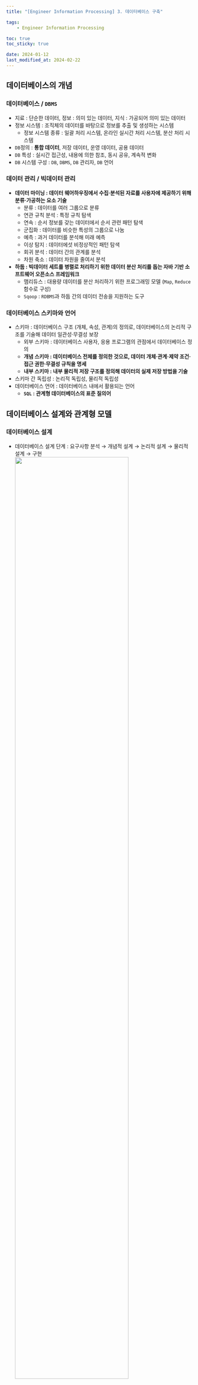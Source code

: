 ```yaml
---
title: "[Engineer Information Processing] 3. 데이터베이스 구축"

tags:
    - Engineer Information Processing

toc: true
toc_sticky: true

date: 2024-01-12
last_modified_at: 2024-02-22
---
```


## 데이터베이스의 개념

### 데이터베이스 / <code>DBMS</code>

- 지료 : 단순한 데이터, 정보 : 의미 있는 데이터, 지식 : 가공되어 의미 있는 데이터
- 정보 시스템 : 조직체의 데이터를 바탕으로 정보를 추출 및 생성하는 시스템
  - 정보 시스템 종류 : 일괄 처리 시스템, 온라인 실시간 처리 시스템, 분산 처리 시스템
- <code>DB</code>정의 : <b>통합 데이터</b>, 저장 데이터, 운영 데이터, 공용 데이터
- <code>DB</code> 특성 : 실시간 접근성, 내용에 의한 참조, 동시 공유, 계속적 변화
- <code>DB</code> 시스템 구성 : <code>DB</code>, <code>DBMS</code>, <code>DB</code> 관리자, <code>DB</code> 언어

### 데이터 관리 / 빅데이터 관리

- <b>데이터 마이닝 : 데이터 웨어하우징에서 수집·분석된 자료를 사용자에 제공하기 위해 분류·가공하는 요소 기술</b>
  - 분류 : 데이터를 여러 그룹으로 분류
  - 연관 규칙 분석 : 특정 규칙 탐색
  - 연속 : 순서 정보를 갖는 데이터에서 순서 관련 패턴 탐색
  - 군집화 : 데이터를 비슷한 특성의 그룹으로 나눔
  - 예측 : 과거 데이터를 분석해 미래 예측
  - 이상 탐지 : 데이터에섯 비정상적인 패턴 탐색
  - 회귀 분석 : 데이터 간의 관계를 분석
  - 차원 축소 : 데이터 차원을 줄여서 분석
- <b>하둡 : 빅데이터 세트를 병렬로 처리하기 위한 데이터 분산 처리를 돕는 자바 기반 소프트웨어 오픈소스 프레임워크</b>
  - 맴리듀스 : 대용량 데이터를 분산 처리하기 위한 프로그래밍 모델 (<code>Map</code>, <code>Reduce</code> 함수로 구성)
  - <code>Sqoop</code> : <code>RDBMS</code>과 하둡 간의 데이터 전송을 지원하는 도구

### 데이터베이스 스키마와 언어

- 스키마 : 데이터베이스 구조 (개체, 속성, 관계)의 정의로, 데이터베이스의 논리적 구조를 기술해 데이터 일관성·무결성 보장
  - 외부 스키마 : 데이터베이스 사용자, 응용 프로그램의 관점에서 데이터베이스 정의
  - <b>개념 스키마 : 데이터베이스 전체를 정의한 것으로, 데이터 개체·관계·제약 조건·접근 권한·무결성 규칙을 명세</b>
  - <b>내부 스키마 : 내부 물리적 저장 구조를 정의해 데이터의 실제 저장 방법을 기술</b>
- 스키마 간 독립성 : 논리적 독립성, 물리적 독립성
- 데이터베이스 언어 : 데이터베이스 내에서 활용되는 언어
  - <b><code>SQL</code> : 관계형 데이터베이스의 표준 질의어</b>

## 데이터베이스 설계와 관계형 모델

### 데이터베이스 설계

- 데이터베이스 설계 단계 : 요구사항 분석 → 개념적 설계 → 논리적 설계 → 물리적 설계 → 구현<br><img src="https://github.com/pocj8ur4in/pocj8ur4in.github.io/assets/105341168/0afa4247-f3c7-4848-b2c0-09820caddc61" width="80%">
  - <b>개념적 설계 : 목표 <code>DBMS</code>에 독립적인 개념 스키마 설계 (기념 스키마 모델링, 트랜잭션 모델링)</b>
  - <b>논리적 설계 : 목표 <code>DBMS</code>에 종속적인 논리 스키마 설계 (스키마 평가 및 정제, 트랜잭션 인터페이스 설계)</b>
  - <b>물리적 설계 : 목표 <code>DBMS</code>에 종속적인 물리적 구조 설계 (저장 레코드 양식 설계, 레코드 클러스터링)</b>
    - <b>물리적 설계 고려사항 : 인덱스 구조, 레코드 크기·개수, 트랜잭션 갱신·참조 성향, 개념 스키마 변경 여부</b> 

### 데이터 모델 / 관계형 데이터베이스 모델

- 데이터 모델 : 데이터베이스 설계 과정에서 데이터 구조를 표현하기 위해 사용되는 도구
  - 데이텉 모델 구성 요소 : 데이터 구조, 연산, 제약 조건
- 개념 데이터 모델 : 속성들로 기술된 개체 타입과 개체 타입 간의 관계를 이용해 현실 세계를 표현
  - <b>개체-관계 모델 (<code>E-R</code> 모델): 개체 타입과 이들 간 관계 타입을 이용해 개념적 표현<br><img src="https://github.com/pocj8ur4in/pocj8ur4in.github.io/assets/105341168/d4eb5c97-8ac9-4e94-ac67-49d51725340f" width="80%"></b>
  - 논리 데이터 모델 : 엔티티와 속성들의 관계를 구조적으로 정의
    - <b>논리 데이터 모델 종류 : 계층적 데이터 모델, 네트워크형 데이터 모델, 관계형 데이터 모델</b>
      - 논리 데이터 모델 구성 요소 : 개체, 속성, 관계
- 관계형 데이터베이스 모델 : 관계형 데이터베이스를 구성하는 개체나 관계를 릴레이션으로 표현
  - 릴레이션 스키마 : 개념 모델에 도출된 개체를 컴퓨터로 처리 가능한 단위로 매핑한 모델 (릴레이션 이름과 속성의 집합)
  - 릴레이션 인스턴스 : 릴레이션 스키마에 따라 저장된 튜플 (테이블의 각 행)
  - 릴레이션 속성 : 순서가 없는 데이터베이스의 가장 작은 논리적 단위로서의 릴레이션의 열
  - <b>디그리 : 릴레이션이 가지는 속성의 개수 (디그리 값이 클수록 복잡한 구조 → 정규화 필요)</b>
  - <b>도메인 : 하나의 속성이 가질 수 있는 원자값들의 집합 (데이터 무결성·일관성 유지에 활용)</b>
  - <b>튜플 : 순서가 없는 릴레이션의 행 (카디널리티 : 튜픙의 수)</b>
- <b>릴레이션의 특징 : 튜플의 유일성, 튜플의 무순서성, 속성의 원자성, 속성의 무순서성</b>
- <b><code>CRUD</code> 매트릭스 : 데이터베이스에 영향을 주는 <code>CRUD</code> 연산으로 프로세스·테이블 간 메트릭스를 만들어 트랜잭션 분석</b>

### 키와 무결성

- <b>슈퍼 키 : 튜플을 고유하게 식별하는 하나 이상의 속성 집합 (유일성<code>O</code>, 최소성<code>X</code>)</b>
- <b>후보 키 : 튜플을 고유하게 식별하는 하나 이상의 속성 집합 (유일성<code>O</code>, 최소성<code>O</code>)</b>
- <b>기본 키 : 후보 키 중 대표인 키 (<code>Null</code><code>X</code>, 중복<code>X</code>, 유일성<code>O</code>, 최소성<code>O</code>)</b>
- <b>대체 키 : 후보 키 중 기본 키 외의 나머지 키</b>
- <b>외래 키 : 릴레이션 간 연결을 위해 다른 테이블의 기본 키로 사용되는 키</b>
- <b>무결성 : 데이터에 적용되는 연산에 제한을 두어 데이터의 정확성·일관성·유효성 유지</b>
  - 개체 무결성 : 기본 키는 <code>Null</code><code>X</code>, 중복<code>X</code>
  - 참조 무결성 : 외래 키를 변경하려면, 외래 키가 참조하는 대상의 기본 키도 변경해야 함
  - 도메인 무결성 : 각 속성은 해당 속성 도메인에 지정된 값이어야 함

## 데이터베이스 정규화

### 이상 현상과 함수적 종속

- <b>이상 현상 : 릴레이션 조작 시 데이터들이 불필요하게 중복되어 예기치 않게 발생하는 현상</b>
  - 삽입 이상 : 데이터를 삽입할 때 불필요한 데이터가 함께 삽입되는 현상
  - 삭제 이상 : 릴레이션의 한 튜플을 삭제할 때 연쇄적으로 삭제되는 현상
  - 갱신 이상 : 튜플 중에 일부 속성을 갱신해 정보의 모순성이 발생하는 현상
- 함수적 종속 : 개체 내에 존재하는 속성 간의 관계를 종속적인 관계로 정리하는 방법
  - <b>부분적 함수 종속 : 혼한 속상 기본키 <code>{A, B}</code>에 대해 <code>A → C</code>가 성립</b><br><img src="https://github.com/pocj8ur4in/pocj8ur4in.github.io/assets/105341168/72649301-5d4f-4bf0-97bc-788761c7d3ef" width="70%">
  - <b>이행 함수적 종속 : 속성 <code>X, Y, Z</code>가 주어졌을 때, <code>X → Y</code>, <code>Y → Z</code>하면 <code>X → Z</code></b><br><img src="https://github.com/pocj8ur4in/pocj8ur4in.github.io/assets/105341168/4105e4d9-df0e-46fc-af34-e8b77a2f2952" width="70%">

### 데이터베이스 정규화 / 반정규화

- <b>정규화 : 논리적 설계 단계에서 발생할 수 있는 종속으로 인한 이상 현상의 문제를 해결하기 위해 여러 테이블로 분해</b>
  - <b>정규화 목적 : 데이터 구조 안정성 확보, 중복 데이터·수정 및 삭제 시 이상·테이블 불일치 최소화</b>
  - <b>정규화 과정 : 비정규 릴레이션 → <code>1NF</code> → <code>2NF</code> → <code>3NF</code> → <code>BCNF</code> → <code>4NF</code> → <code>5NF</code></b>
- <b>1정규형 : 어떤 테이블에 속한 모든 도메인이 원자값만으로 되어 있는 테이블</b>
- <b>2정규형 : 1정규형을 만족하면서, 테이블의 부분 함수적 종속을 제거해 완전 함수적 종속이 되도록 분해된 테이블</b>
- <b>3정규형 : 1,2정규형을 만족하면서, 속성 간 이행 함수 종속을 만족하는 테이블</b>
- <b><code>BCNF</code>정규형 : 1,2,3정규형을 만족하면서, 결정자가 후보키가 아닌 함수 종속이 제거된 테이블</b>
- <b>4정규형 : 1,2,3정규형을 만족하면서, 다치 종속이 제거된 테이블</b>
- <b>5정규형 : 1,2,3,4정규형을 만족하면서, 조인 종속이 제거된 테이블</b>
- <b>반정규화 : 정규화된 결과를 시스템 성능 향상 및 개발·운영 단순화를 위해 중복·통합·분리를 수행</b>
  - 반정규화 기법 : 테이블 반정규화 (테이블 병합, 테이블 분할, <b>테이블 추가</b>), 컬럼 반정규화, 관계 반정규화
  - <b>파티셔닝 : 데이터베이스의 테이블을 분할하는 것</b>
    - <b>파티셔닝 키 기준 유형 : 범위 분할, 목록 분할, 해시 분할, 합성 분할, 라운드로빈 분할</b>

## ```SQL```

### 관계 대수와 연산자

- <b>관계 대수 : 원하는 정보 및 정보를 어떻게 유도하는지 기술하는 절차적 방법 (일반 집합 연산, 순수 관계 연산)</b>
- <b>관계 해석 : 원하는 정보가 무엇이라는 것만 정의하는 비절차적인 방법 (도메인 관계 해석, 튜플 관계 해석)</b>
  - 관계 해석 자유 변수 : 전칭 정량자 <code>∀</code> (<code>For All</code>), 존재 정량자 <code>∃</code>(<code>For Some</code>)
- <b>순수 관계 연산자 : <code>Select</code> (튜플 집합 검색), <code>Project</code> (속성 집합 추출), <code>Join</code> (두 릴레이션 공통 속성 결합), <code>Division</code> (두 릴레이션에서 특정 속성를 제외한 속성으로 나눔)</b>
- 집합 산자 : <b>합집합 (<code>Union</code>), 교집합 (<code>Intersection</code>), 차집합 (<code>Difference</code>), 교차곱 (<code>Cartesian Product</code>)</b>

### 뷰, 시스템 카탈로그

- 뷰 : 사용자에 접근 허용된 자료만을 제한적으로 보여주기 위해 기본 테이블에서 유도되는 가상 테이블
  - <b>뷰 생성 시 <code>CREATE</code>, 검색 시 <code>SELECT</code> 사용</b>
  - <b>뷰 정의 변경 시 <code>ALTER</code> 대신 <code>DROP</code> 사용</b>
  - <b>뷰를 이용한 또다른 뷰의 생성이 가능 (하나의 뷰 제거 시 기반한 뷰들도 함꼐 삭제)</b>
  - <b>뷰에 대한 조작에서 삽입·갱신·삭제는 제약</b>
  - <b>뷰가 정의된 기본 테이블이 제거되면 뷰도 자동 제거</b> 
- <b>시스템 카탈로그 (데이터 사전) : 시스템 자신이 필요하는 여러 객체들에 대한 정보를 가진 시스템 데이터베이스</b>
  - 메타 데이터 : 시스템 카탈로그에 저장되는 내용
  - 시스템 카탈로그 기능 : 테이블·뷰·인덱스·사용자 계정 정보 조회
- <b>인덱스 : 원하는 자료를 검색하기 위해, 인덱스 파일 및 인덱스 파일 (키, 주소)로 구성된, 독립적인 저장 공간</b>

### ```DDL```

- <b>데이터 정의어 (<code>DDL</code>) : 스키마 정의·변경·삭제 (논리적 데이터 구조와 물리적 데이터 구조 간의 사상 정의)</b>
  - <b><code>CREATE</code> : 스키마·도메인·테이블·뷰 정의</b>
    - <b><code>CREATE TABLE</code> : 테이블 생성 </b><br><img src="https://github.com/pocj8ur4in/pocj8ur4in.github.io/assets/105341168/11c90a08-572b-4ef0-ac4d-6752f5702308" width="80%">
  - <b><code>ALTER</code> : 테이블 정의 변경 (필드 추가·삭제·갱신)</b>
    - <b><code>ALTER TABLE</code> : 테이블 구조 변경</b><br><img src="https://github.com/pocj8ur4in/pocj8ur4in.github.io/assets/105341168/4b8fde9c-c9da-4232-bc19-79c19a66af46" width="80%">
  - <b><code>DROP</code> : 스키마·도메인·테이블·뷰 삭제</b>

### ```DCL```

- <b>데이터 제어어 (<code>DCL</code>) : 데이터 무결성·제어</b>
  - <b><code>COMMIT</code></b> : 명령어로 수행된 실제 물리적 디스크에 저장한 뒤에 결과 반환
  - <b><code>ROLLBACK</code> : 명령어로 수행에 실패했음을 알리고, 수행된 결과를 원상 복귀</b>
  - <b><code>GRANT</code> : 관리자가 사용자에 데이터베이스에 대한 권한을 부여</b>
  - <b><code>REVOKE</code> : 관리자가 사용자에 데이터베이스에 대한 권한을 취소</b>

### ```DML```

- <b>데이터 조작어 (<code>DML</code>) : 데이터 검색·삽입·삭제·변경</b>
  - <b><code>SELECT</code> : 튜플 검색</b>
    - <b><code>BETWEEN ~ AND ~</code> : 튜플 검색 시 구간 값 조건식</b>
    - <b>그룹 함수 (<code>GROUP BY~</code>) : <code>COUNT</code> (행의 수), <code>SUM</code> (하나 이상의 열 합게), <code>AVG</code> (하나 이상의 열 평균), <code>MAX</code> (열의 최댓값), <code>MIN</code> (열의 최솟값)</b>
      - <b><code>HAVING</code> : 튜플 검색 시 그룹 함수와 결합해 탐색 조건을 지정하는 조건식</b>
    - <b><code>ORDER BY~</code> : 특정 항목 기준으로 검색 테이블의 행들을 오름차순·내림차순으로 정렬</b>
    - 하위 질의 = 서브 퀴리 : 하위 질의를 1차 수행한 다음, 반환값을 상위 릴레이션의 <code>WHERE</code>에서 사용
  - <b><code>INSERT</code> : 튜플 삽입</b>
  - <b><code>UPDATE</code> : 튜플 내용 변경</b>
  - <b><code>DELETE</code> : 튜플 삭제</b>

### ```NoSQL```, 절차형 ```SQL```

- <b><code>NoSQL</code> : 스키마가 고정되지 않은 비관계형 데이터 모델로 데이터를 저장·검색하는 데이터베이스</b>
- 절차형 <code>SQL</code> : <code>SQL</code>의 연속 실행, 조건에 따른 반복, 분기 등의 제어 가능
  - 저장 프로시저 : 사용자가 자주 사용하는 명령문을 작성해 데이터베이스에 저장한 <code>PL/SQL</code> 명령문
    - <b>트리거 : 데이터베이스에 특정 사건이 발생할 때마다 자동으로 수행되는 저장 프로시저</b>

## 데이터베이스 병행 제어와 보안

### 트랜잭션

- <b>트랜잭션 : 하나의 논리적 기능을 수행하기 위한 작업 단위</b>
  - <b>트랜잭션의 특징 : 원자성 (완전 수행 안되면 수행 <code>X</code>), 일관성 (트랜잭션 실행 전후 상태가 일관성 유지)<br>고립성 (트랜잭션 실행 시 다른 트랜잭션에 독립적), 영속성 (트랜잭션 결과가 데이터베이스에 저장)</b>
  - <b>트랜잭션 상태 : 활동, 부분 완료 (실행 마치고 저장 직전), 완료, 실패, 철회</b>
  - <b>리커버리 연산 : 트랜잭션 수행 중에 장애로 손상된 데이터베이스를 정상 상태로 복구 (<code>Redo</code>, <code>Undo</code>)</b>
  - <b>즉각 갱신 : 데이터를 갱신하면 트랜잭션 완료 전에 실제 데이터베이스에 반영</b>

### 병행 제어, 회복

- <b>병행 제어 : 동시에 수행되는 트랜잭션을 일관성 있게 처리하기 위해 제어</b>
  - <b>병행 제어 목적 : 데이터베이스 공유·일관성·시스템 활용도 최대화, 사용자 응답 시간 최소화</b>
  - <b>병행 제어 종류 : 로킹, 타임스탬프, 최적 병행 수행, 다중 버전 기법</b>
- <b>로킹 : 하나의 트랜잭션이 데이터를 액세스하는 동안 다른 트랜잭션이 그 데이터 항목을 액세스 불가하게 함</b>
  - <b>2단계 로킹 : 트랜잭션의 로크·해제 요청을 2단계로 실시 (직렬성은 보장하지만, 교착상태 예방은 불가능)</b>
    - 2단계 로킹 단계 : 확장 단계 (트랜잭션 시작 시 모든 잠금 확보), 축소 단계 (트랜잭션 완료 시 잠금 해제)
    - 2단계 로킹 잠금 상태 : 공유 잠금 (타 트랜잭션 읽기 가능), 배타적 잠금 (타 트랜잭션 읽기 불가능)
- 타임스탬프 : 시간 허가 인증 도장을 부여받아 트랜잭션 간 순서를 미리 정함
- 회복 : 데이터 손실 및 손상이 발생했을 때 이를 복구
  - <b>회복 기법 종류 : 즉시 갱신, 지연 갱신, <code>Redo</code>, <code>Undo</code></b>

### 데이터베이스 보안과 권한 설정

- <b>암호화 : 네트워를 통하거나 컴퓨터 내부에 자료를 저장할 때 권한을 가진 사람 외엔 데이터를 보지 못하도록 함</b>
  - <b>암호화 기법 : 비밀 키 (대칭 키), 공개 키 (비대칭 키)</b>
- <b>데이터베이스 보안 적용 주의사항 : 접근 제어, 데이터 암호화, 취약점 관리, 백업과 복원, 감시와 모니터링</b>

### 분산 데이터베이스

- 분산 데이터베이스 : 네트워크를 통해 연결된 여러 컴퓨터에 데이터가 분산된 데이터베이스 → 분산 데이터베이스 투명성
  - <b>위치 투명성 : 하드웨어와 소프트웨어의 물리적 위치를 사용자가 알 필요가 없다.</b>
  - <b>중복 투명성 : 사용자에 통지할 필요 없이 시스템 안에 자원들의 부가적인 복사를 자유롭게 할 수 있다.</b>
  - <b>병행 투명성 : 다중 사용자들이 자원을 자동으로 공유할 수 있다.</b>
  - <b>장애 투명성 : 사용자들은 어느 위치의 시스템에 장애가 발생했는지 알 필요가 없다.</b>
- 분산 데이터베이스 구성 요소 : 분산 처리기, 분산 데이터베이스, 틍신 네트워크
- 분산 데이터베이스 연결 모델 : 클라이언트·서버 모델, <code>Peer-to-Peer</code> 모델, 클러스터 모델